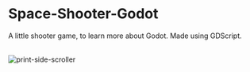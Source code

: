 # Space-Shooter-Godot
A little shooter game, to learn more about Godot. Made using GDScript.<br><br>

![print-side-scroller](https://github.com/user-attachments/assets/c3eabb5d-990d-4255-ba8a-067738e503f3)

